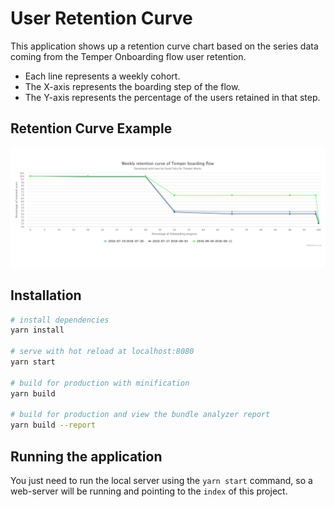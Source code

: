 # User Retention Curve
This application shows up a retention curve chart based on the series data coming from the Temper Onboarding flow user retention. 
- Each line represents a weekly cohort.
- The X-axis represents the boarding step of the flow.
- The Y-axis represents the percentage of the users retained in that step.

## Retention Curve Example
![plot screenshot](./screenshots/retention_curve_example.png)

## Installation

``` bash
# install dependencies
yarn install

# serve with hot reload at localhost:8080
yarn start

# build for production with minification
yarn build

# build for production and view the bundle analyzer report
yarn build --report
```

## Running the application
You just need to run the local server using the `yarn start` command, so a web-server will be running and pointing to the `index` of this project.